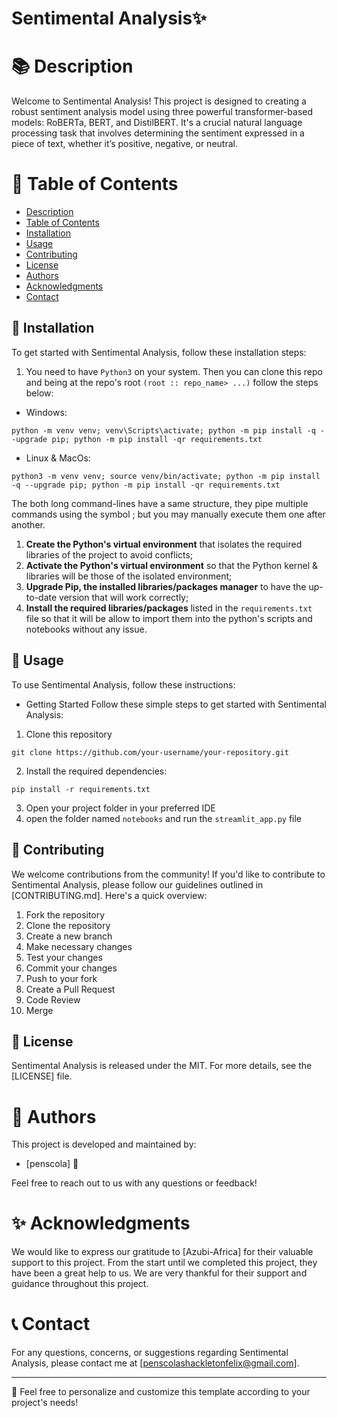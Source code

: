 # Sentimental Analysis✨

📚 **Description**
=================

Welcome to Sentimental Analysis! This project is designed to creating a robust sentiment analysis model using three powerful transformer-based models: RoBERTa, BERT, and DistilBERT. It's a crucial natural language processing task that involves determining the sentiment expressed in a piece of text, whether it’s positive, negative, or neutral.

📖 **Table of Contents**
=================

- [Description](#description)
- [Table of Contents](#table-of-contents)
- [Installation](#Installation)
- [Usage](#Usage)
- [Contributing](#Contributing)
- [License](#License)
- [Authors](#Authors)
- [Acknowledgments](#Acknowledgments)
- [Contact](#Contact)

🔧 **Installation**
-----------------
To get started with Sentimental Analysis, follow these installation steps:

1. You need to have `Python3` on your system. Then you can clone this repo and being at the repo's root `(root :: repo_name> ...)` follow the steps below:
- Windows:
```
python -m venv venv; venv\Scripts\activate; python -m pip install -q --upgrade pip; python -m pip install -qr requirements.txt  
```

- Linux & MacOs:

```
python3 -m venv venv; source venv/bin/activate; python -m pip install -q --upgrade pip; python -m pip install -qr requirements.txt  
```

The both long command-lines have a same structure, they pipe multiple commands using the symbol ; but you may manually execute them one after another.

1. <b>Create the Python's virtual environment</b> that isolates the required libraries of the project to avoid conflicts;
2. <b>Activate the Python's virtual environment</b> so that the Python kernel & libraries will be those of the isolated environment;
3. <b>Upgrade Pip, the installed libraries/packages manager</b> to have the up-to-date version that will work correctly;
4. <b>Install the required libraries/packages</b> listed in the `requirements.txt` file so that it will be allow to import them into the python's scripts and notebooks without any issue.


🚀 **Usage**
-----------------
To use Sentimental Analysis, follow these instructions:

- Getting Started
Follow these simple steps to get started with Sentimental Analysis:
1. Clone this repository
```
git clone https://github.com/your-username/your-repository.git
```
2. Install the required dependencies:
```
pip install -r requirements.txt
```
3. Open your project folder in your preferred IDE
4. open the folder named `notebooks` and run the `streamlit_app.py` file

🤝 **Contributing**
-----------------
We welcome contributions from the community! If you'd like to contribute to Sentimental Analysis, please follow our guidelines outlined in [CONTRIBUTING.md]. Here's a quick overview:

1. Fork the repository
2. Clone the repository
3. Create a new branch
4. Make necessary changes
5. Test your changes
6. Commit your changes
7. Push to your fork
8. Create a Pull Request
9. Code Review
10. Merge

📜 **License**
-----------------
Sentimental Analysis is released under the MIT. For more details, see the [LICENSE] file.


👥 **Authors**
=================

This project is developed and maintained by:
- [penscola] 🚀

Feel free to reach out to us with any questions or feedback!

✨ **Acknowledgments**
=================

We would like to express our gratitude to [Azubi-Africa] for their valuable support to this project. From the start until we completed this project, they have been a great help to us. We are very thankful for their support and guidance throughout this project.

📞 **Contact**
=================

For any questions, concerns, or suggestions regarding Sentimental Analysis, please contact me at [penscolashackletonfelix@gmail.com].

---

🎉 Feel free to personalize and customize this template according to your project's needs!      